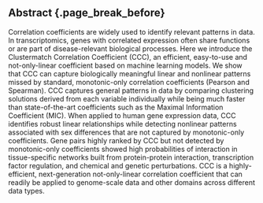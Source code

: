 ## Abstract {.page_break_before}

Correlation coefficients are widely used to identify relevant patterns in data.
In transcriptomics, genes with correlated expression often share functions or are part of disease-relevant biological processes.
Here we introduce the Clustermatch Correlation Coefficient (CCC), an efficient, easy-to-use and not-only-linear coefficient based on machine learning models.
We show that CCC can capture biologically meaningful linear and nonlinear patterns missed by standard, monotonic-only correlation coefficients (Pearson and Spearman).
CCC captures general patterns in data by comparing clustering solutions derived from each variable individually while being much faster than state-of-the-art coefficients such as the Maximal Information Coefficient (MIC).
When applied to human gene expression data, CCC identifies robust linear relationships while detecting nonlinear patterns associated with sex differences that are not captured by monotonic-only coefficients.
Gene pairs highly ranked by CCC but not detected by monotonic-only coefficients showed high probabilities of interaction in tissue-specific networks built from protein-protein interaction, transcription factor regulation, and chemical and genetic perturbations.
CCC is a highly-efficient, next-generation not-only-linear correlation coefficient that can readily be applied to genome-scale data and other domains across different data types.
